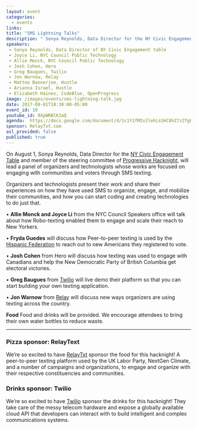 ```yaml
---
layout: event
categories:
  - events
links:
title: "SMS Lightning Talks"
description: " Sonya Reynolds, Data Director for the NY Civic Engagement Table and member of the steering committee of Progressive Hacknight, will lead a panel of organizers and techies whose works are focused on engaging with communities and voters through SMS texting."
speakers:
 - Sonya Reynolds, Data Director of NY Civic Engagement table
 - Joyce Li, NYC Council Public Technology
 - Allie Monck, NYC Council Public Technology
 - Josh Cohen, Hero
 - Greg Baugues, Twilio
 - Jon Warnow, Relay
 - Matteo Bannerjee, Hustle
 - Arianna Israel, Hustle
 - Elizabeth Haines, CodeBlue, OpenProgress
image: /images/events/sms-lightning-talk.jpg
date: 2017-08-01T18:30:00-05:00
event_id: 10
youtube_id: 9XpWRBlK3aQ
agenda:  https://docs.google.com/document/d/1c1Y1fMIv2lehisSHC8hZ7zZfgPG2cFxjTnY_UdgIjY0/edit#
sponsor: RelayTxt.com
asl_provided: false
published: true
---
```


On August 1, Sonya Reynolds, Data Director for the [NY Civic Engagement Table](http://www.cvhaction.org/civic_engagement) and member of the steering committee of [Progressive Hacknight](//progressivehacknight.org), will lead a panel of organizers and technologists whose works are focused on engaging with communities and voters through SMS texting.

Organizers and technologists present their work and share their experiences on how they have used SMS to organize, engage, and mobilize their communities, and how you can start coding and creating technologies to do just that.

• **Allie Monck and Joyce Li** from the NYC Council Speakers office will talk about how Robo-texting enabled them to engage and scale their reach to New Yorkers.

• **Fryda Guedes** will discuss how Peer-to-peer texting is used by the [Hispanic Federation](http://hispanicfederation.org/) to reach out to new Americans they registered to vote.

• **Josh Cohen** from Hero will discuss how texting was used to engage with Canadians and help the New Democratic Party of British Columbia get electoral victories.

• **Greg Baugues** from [Twilio](//www.twilio.com) will live demo their platform so that you can start building your own texting application.

• **Jon Warnow** from [Relay](//www.relaytxt.com) will discuss new ways organizers are using texting across the country.


**Food** Food and drinks will be provided. We encourage attendees to bring their own water bottles to reduce waste.

<hr/>

### <i class="fa fa-cutlery fa-fw"></i> Pizza sponsor: RelayText


We’re so excited to have [RelayTxt](http://www.relaytxt.com/) sponsor the food for this hacknight! A peer-to-peer texting platform used by the UK Labor Party, NextGen Climate, and a number of campaigns and organizations, to engage and organize with their respective constituencies and communities.

### <i class="fa fa-glass fa-fw"></i> Drinks sponsor: Twilio

We’re so excited to have [Twilio](http://www.twilio.com/) sponsor the drinks for this hacknight! They take care of the messy telecom hardware and expose a globally available cloud API that developers can interact with to build intelligent and complex communications systems.

<!-- ### Co-sponsor: Civic Hall

Excited to have the event cosponsored by [Civic Hall](//civichall.org) they are helping us push this event to their community and partners. -->
